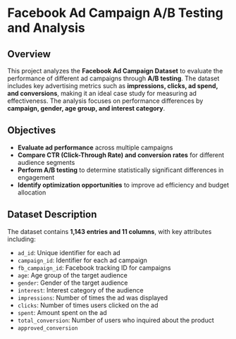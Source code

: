 # Facebook Ad Campaign A/B Testing and Analysis

## Overview
This project analyzes the **Facebook Ad Campaign Dataset** to evaluate the performance of different ad campaigns through **A/B testing**. The dataset includes key advertising metrics such as **impressions, clicks, ad spend, and conversions**, making it an ideal case study for measuring ad effectiveness. The analysis focuses on performance differences by **campaign, gender, age group, and interest category**.

## Objectives
- **Evaluate ad performance** across multiple campaigns
- **Compare CTR (Click-Through Rate) and conversion rates** for different audience segments
- **Perform A/B testing** to determine statistically significant differences in engagement
- **Identify optimization opportunities** to improve ad efficiency and budget allocation

## Dataset Description
The dataset contains **1,143 entries and 11 columns**, with key attributes including:

- `ad_id`: Unique identifier for each ad
- `campaign_id`: Identifier for each ad campaign
- `fb_campaign_id`: Facebook tracking ID for campaigns
- `age`: Age group of the target audience
- `gender`: Gender of the target audience
- `interest`: Interest category of the audience
- `impressions`: Number of times the ad was displayed
- `clicks`: Number of times users clicked on the ad
- `spent`: Amount spent on the ad
- `total_conversion`: Number of users who inquired about the product
- `approved_conversion`
